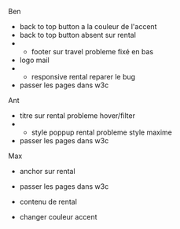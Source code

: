 
Ben
- back to top button a la couleur de l'accent
- back to top button absent sur rental
- + footer sur travel probleme fixé en bas
- logo mail
- + responsive rental reparer le bug
- passer les pages dans w3c

Ant
- titre sur rental probleme hover/filter
- + style poppup rental probleme style maxime
- passer les pages dans w3c

Max
- anchor sur rental
- passer les pages dans w3c

- contenu de rental
- changer couleur accent
